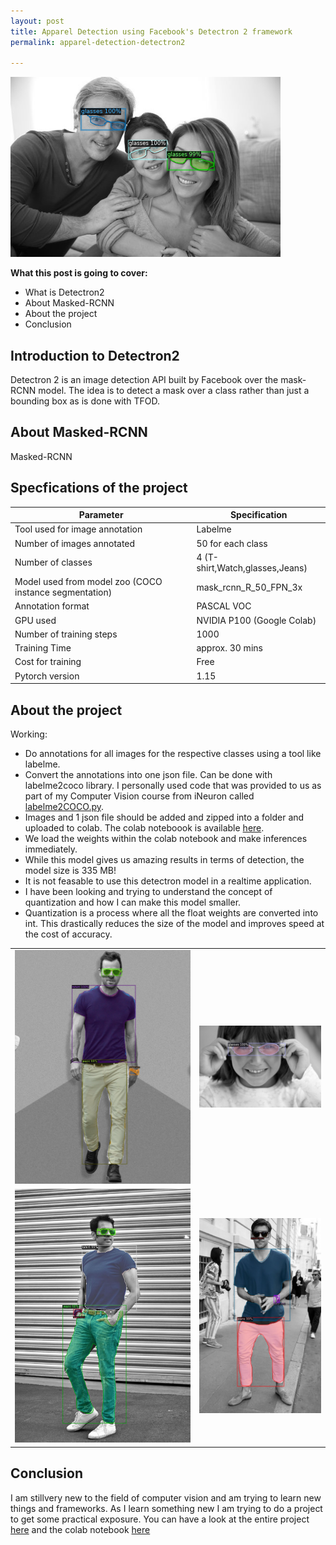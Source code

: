 ```yaml
---
layout: post
title: Apparel Detection using Facebook's Detectron 2 framework
permalink: apparel-detection-detectron2

---
```


<img src="images/Apparel Detection Detectron2/7.png" width="auto" height="auto" />

**What this post is going to cover:**

* What is Detectron2
* About Masked-RCNN
* About the project
* Conclusion

## Introduction to Detectron2

Detectron 2 is an image detection API built by Facebook over the mask-RCNN model. The idea is to detect a mask over a class rather than just a bounding box as is done with TFOD. 

## About Masked-RCNN

Masked-RCNN


## Specfications of the project

|Parameter|Specification|
|---|---|
|Tool used for image annotation|Labelme|
|Number of images annotated|50 for each class|
|Number of classes|4 (T-shirt,Watch,glasses,Jeans)|
|Model used from model zoo (COCO instance segmentation)|mask_rcnn_R_50_FPN_3x|
|Annotation format|PASCAL VOC|
|GPU used| NVIDIA P100 (Google Colab)|
|Number of training steps| 1000|
|Training Time| approx. 30 mins|
|Cost for training|Free|
|Pytorch version|1.15|

## About the project

Working:

* Do annotations for all images for the respective classes using a tool like labelme.
* Convert the annotations into one json file. Can be done with labelme2coco library. I personally used code that was provided to us as part of my Computer Vision course from iNeuron called [labelme2COCO.py](https://github.com/tejasmohanayyar/Apparel-Detection-using-Detectron2-Pytorch/blob/main/Apparel_Detection_detectron2/labelme2coco.py).
* Images and 1 json file should be added and zipped into a folder and uploaded to colab. The colab noteboook is available [here](https://github.com/tejasmohanayyar/Apparel-Detection-using-Detectron2-Pytorch/tree/main/Apparel_Detection_detectron2).
* We load the weights within the colab notebook and make inferences immediately.
* While this model gives us amazing results in terms of detection, the model size is 335 MB!
* It is not feasable to use this detectron model in a realtime application.
* I have been looking and trying to understand the concept of quantization and how I can make this model smaller.
* Quantization is a process where all the float weights are converted into int. This drastically reduces the size of the model and improves speed at the cost of accuracy.

|||
|---|---|
|<img src="images/Apparel Detection Detectron2/1.png" width="auto" height="auto" />|<img src="images/Apparel Detection Detectron2/2.png" width="auto" height="auto" />|
|<img src="images/Apparel Detection Detectron2/3.png" width="auto" height="auto" />|<img src="images/Apparel Detection Detectron2/4.png" width="auto" height="auto" />|



## Conclusion

I am stillvery new to the field of computer vision and am trying to learn new things and frameworks. As I learn something new I am trying to do a project to get some practical exposure. You can have a look at the entire project [here](https://github.com/tejasmohanayyar/Apparel-Detection-using-Detectron2-Pytorch/tree/main/Apparel_Detection_detectron2) and the colab notebook [here](https://colab.research.google.com/drive/1Wye-IVFSqfBm26TK4d-9hqLl21_P_Zzx?usp=sharing)